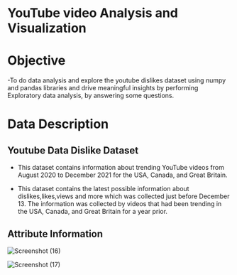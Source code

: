 # YouTube video Analysis and Visualization

# Objective

-To do data analysis and explore the youtube dislikes dataset using numpy and pandas libraries and drive meaningful insights by performing Exploratory data analysis, by answering some questions.

# Data Description 
## Youtube Data Dislike Dataset 

- This dataset contains information about trending YouTube videos from August 2020 to December 2021 for the USA, Canada, and Great Britain.

- This dataset contains the latest possible information about dislikes,likes,views and more which was collected just before December 13. The information was collected by videos that had been trending in the USA, Canada, and Great Britain for a year prior.

## Attribute Information 

![Screenshot (16)](https://github.com/ashubhagwat/Data-Analytics-Projects/assets/147173907/11fe675b-7195-4087-ae52-56dab0a1c20c)


![Screenshot (17)](https://github.com/ashubhagwat/Data-Analytics-Projects/assets/147173907/f0b8a242-74f1-49c7-b32f-0db0fed8b449)

